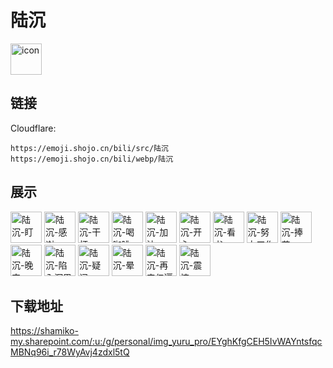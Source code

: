 # 陆沉
<img src="https://emoji.shojo.cn/bili/src/陆沉/icon.png" width="50" height="50" alt="icon">

## 链接
Cloudflare:
```
https://emoji.shojo.cn/bili/src/陆沉
https://emoji.shojo.cn/bili/webp/陆沉
```
## 展示
<img src="https://emoji.shojo.cn/bili/src/陆沉/陆沉-盯.png" width="50" height="50" alt="陆沉-盯">
<img src="https://emoji.shojo.cn/bili/src/陆沉/陆沉-感谢.png" width="50" height="50" alt="陆沉-感谢">
<img src="https://emoji.shojo.cn/bili/src/陆沉/陆沉-干杯.png" width="50" height="50" alt="陆沉-干杯">
<img src="https://emoji.shojo.cn/bili/src/陆沉/陆沉-喝咖啡.png" width="50" height="50" alt="陆沉-喝咖啡">
<img src="https://emoji.shojo.cn/bili/src/陆沉/陆沉-加油.png" width="50" height="50" alt="陆沉-加油">
<img src="https://emoji.shojo.cn/bili/src/陆沉/陆沉-开心.png" width="50" height="50" alt="陆沉-开心">
<img src="https://emoji.shojo.cn/bili/src/陆沉/陆沉-看书.png" width="50" height="50" alt="陆沉-看书">
<img src="https://emoji.shojo.cn/bili/src/陆沉/陆沉-努力工作.png" width="50" height="50" alt="陆沉-努力工作">
<img src="https://emoji.shojo.cn/bili/src/陆沉/陆沉-捧花.png" width="50" height="50" alt="陆沉-捧花">
<img src="https://emoji.shojo.cn/bili/src/陆沉/陆沉-晚安.png" width="50" height="50" alt="陆沉-晚安">
<img src="https://emoji.shojo.cn/bili/src/陆沉/陆沉-陷入沉思.png" width="50" height="50" alt="陆沉-陷入沉思">
<img src="https://emoji.shojo.cn/bili/src/陆沉/陆沉-疑问.png" width="50" height="50" alt="陆沉-疑问">
<img src="https://emoji.shojo.cn/bili/src/陆沉/陆沉-晕.png" width="50" height="50" alt="陆沉-晕">
<img src="https://emoji.shojo.cn/bili/src/陆沉/陆沉-再来亿遍.png" width="50" height="50" alt="陆沉-再来亿遍">
<img src="https://emoji.shojo.cn/bili/src/陆沉/陆沉-震惊.png" width="50" height="50" alt="陆沉-震惊">

## 下载地址

https://shamiko-my.sharepoint.com/:u:/g/personal/img_yuru_pro/EYghKfgCEH5IvWAYntsfqcMBNq96i_r78WyAvj4zdxl5tQ